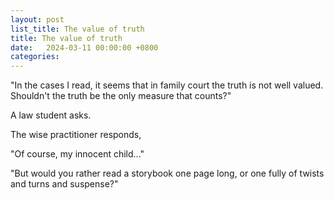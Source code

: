 ```yaml
---
layout: post
list_title: The value of truth
title: The value of truth
date:   2024-03-11 00:00:00 +0800
categories:
---
```


"In the cases I read, it seems that in family court the truth is not well
valued. Shouldn't the truth be the only measure that counts?"

A law student asks.

The wise practitioner responds,

"Of course, my innocent child..."

"But would you rather read a storybook one page long, or one fully of twists and
turns and suspense?"
